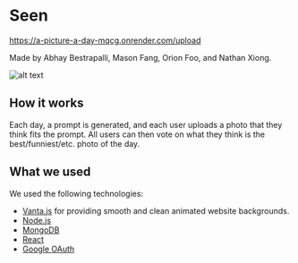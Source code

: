 # Seen

https://a-picture-a-day-mqcg.onrender.com/upload

Made by Abhay Bestrapalli, Mason Fang, Orion Foo, and Nathan Xiong.

![alt text](readme.png)

## How it works

Each day, a prompt is generated, and each user uploads a photo that they think fits the prompt. All users can then vote on what they think is the best/funniest/etc. photo of the day.

## What we used

We used the following technologies:

-   [Vanta.js](https://www.vantajs.com/) for providing smooth and clean animated website backgrounds.
-   [Node.js](https://nodejs.org/en)
-   [MongoDB](https://www.mongodb.com/)
-   [React](https://react.dev/)
-   [Google OAuth](https://developers.google.com/identity/protocols/oauth2)
